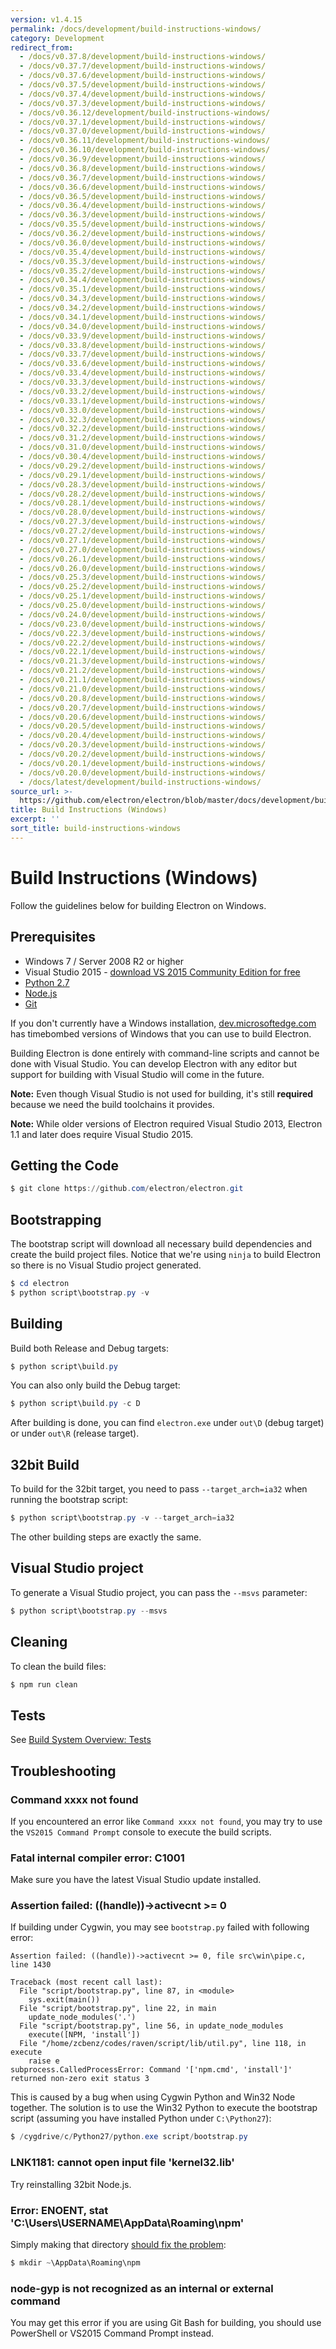 ```yaml
---
version: v1.4.15
permalink: /docs/development/build-instructions-windows/
category: Development
redirect_from:
  - /docs/v0.37.8/development/build-instructions-windows/
  - /docs/v0.37.7/development/build-instructions-windows/
  - /docs/v0.37.6/development/build-instructions-windows/
  - /docs/v0.37.5/development/build-instructions-windows/
  - /docs/v0.37.4/development/build-instructions-windows/
  - /docs/v0.37.3/development/build-instructions-windows/
  - /docs/v0.36.12/development/build-instructions-windows/
  - /docs/v0.37.1/development/build-instructions-windows/
  - /docs/v0.37.0/development/build-instructions-windows/
  - /docs/v0.36.11/development/build-instructions-windows/
  - /docs/v0.36.10/development/build-instructions-windows/
  - /docs/v0.36.9/development/build-instructions-windows/
  - /docs/v0.36.8/development/build-instructions-windows/
  - /docs/v0.36.7/development/build-instructions-windows/
  - /docs/v0.36.6/development/build-instructions-windows/
  - /docs/v0.36.5/development/build-instructions-windows/
  - /docs/v0.36.4/development/build-instructions-windows/
  - /docs/v0.36.3/development/build-instructions-windows/
  - /docs/v0.35.5/development/build-instructions-windows/
  - /docs/v0.36.2/development/build-instructions-windows/
  - /docs/v0.36.0/development/build-instructions-windows/
  - /docs/v0.35.4/development/build-instructions-windows/
  - /docs/v0.35.3/development/build-instructions-windows/
  - /docs/v0.35.2/development/build-instructions-windows/
  - /docs/v0.34.4/development/build-instructions-windows/
  - /docs/v0.35.1/development/build-instructions-windows/
  - /docs/v0.34.3/development/build-instructions-windows/
  - /docs/v0.34.2/development/build-instructions-windows/
  - /docs/v0.34.1/development/build-instructions-windows/
  - /docs/v0.34.0/development/build-instructions-windows/
  - /docs/v0.33.9/development/build-instructions-windows/
  - /docs/v0.33.8/development/build-instructions-windows/
  - /docs/v0.33.7/development/build-instructions-windows/
  - /docs/v0.33.6/development/build-instructions-windows/
  - /docs/v0.33.4/development/build-instructions-windows/
  - /docs/v0.33.3/development/build-instructions-windows/
  - /docs/v0.33.2/development/build-instructions-windows/
  - /docs/v0.33.1/development/build-instructions-windows/
  - /docs/v0.33.0/development/build-instructions-windows/
  - /docs/v0.32.3/development/build-instructions-windows/
  - /docs/v0.32.2/development/build-instructions-windows/
  - /docs/v0.31.2/development/build-instructions-windows/
  - /docs/v0.31.0/development/build-instructions-windows/
  - /docs/v0.30.4/development/build-instructions-windows/
  - /docs/v0.29.2/development/build-instructions-windows/
  - /docs/v0.29.1/development/build-instructions-windows/
  - /docs/v0.28.3/development/build-instructions-windows/
  - /docs/v0.28.2/development/build-instructions-windows/
  - /docs/v0.28.1/development/build-instructions-windows/
  - /docs/v0.28.0/development/build-instructions-windows/
  - /docs/v0.27.3/development/build-instructions-windows/
  - /docs/v0.27.2/development/build-instructions-windows/
  - /docs/v0.27.1/development/build-instructions-windows/
  - /docs/v0.27.0/development/build-instructions-windows/
  - /docs/v0.26.1/development/build-instructions-windows/
  - /docs/v0.26.0/development/build-instructions-windows/
  - /docs/v0.25.3/development/build-instructions-windows/
  - /docs/v0.25.2/development/build-instructions-windows/
  - /docs/v0.25.1/development/build-instructions-windows/
  - /docs/v0.25.0/development/build-instructions-windows/
  - /docs/v0.24.0/development/build-instructions-windows/
  - /docs/v0.23.0/development/build-instructions-windows/
  - /docs/v0.22.3/development/build-instructions-windows/
  - /docs/v0.22.2/development/build-instructions-windows/
  - /docs/v0.22.1/development/build-instructions-windows/
  - /docs/v0.21.3/development/build-instructions-windows/
  - /docs/v0.21.2/development/build-instructions-windows/
  - /docs/v0.21.1/development/build-instructions-windows/
  - /docs/v0.21.0/development/build-instructions-windows/
  - /docs/v0.20.8/development/build-instructions-windows/
  - /docs/v0.20.7/development/build-instructions-windows/
  - /docs/v0.20.6/development/build-instructions-windows/
  - /docs/v0.20.5/development/build-instructions-windows/
  - /docs/v0.20.4/development/build-instructions-windows/
  - /docs/v0.20.3/development/build-instructions-windows/
  - /docs/v0.20.2/development/build-instructions-windows/
  - /docs/v0.20.1/development/build-instructions-windows/
  - /docs/v0.20.0/development/build-instructions-windows/
  - /docs/latest/development/build-instructions-windows/
source_url: >-
  https://github.com/electron/electron/blob/master/docs/development/build-instructions-windows.md
title: Build Instructions (Windows)
excerpt: ''
sort_title: build-instructions-windows
---
```

# Build Instructions (Windows)

Follow the guidelines below for building Electron on Windows.

## Prerequisites

*   Windows 7 / Server 2008 R2 or higher
*   Visual Studio 2015 - [download VS 2015 Community Edition for free](https://www.visualstudio.com/en-us/products/visual-studio-community-vs.aspx)
*   [Python 2.7](http://www.python.org/download/releases/2.7/)
*   [Node.js](http://nodejs.org/download/)
*   [Git](http://git-scm.com)

If you don't currently have a Windows installation, [dev.microsoftedge.com](https://developer.microsoft.com/en-us/microsoft-edge/tools/vms/) has timebombed versions of Windows that you can use to build Electron.

Building Electron is done entirely with command-line scripts and cannot be done with Visual Studio. You can develop Electron with any editor but support for building with Visual Studio will come in the future.

**Note:** Even though Visual Studio is not used for building, it's still **required** because we need the build toolchains it provides.

**Note:** While older versions of Electron required Visual Studio 2013, Electron 1.1 and later does require Visual Studio 2015.

## Getting the Code

```powershell
$ git clone https://github.com/electron/electron.git
```

## Bootstrapping

The bootstrap script will download all necessary build dependencies and create the build project files. Notice that we're using `ninja` to build Electron so there is no Visual Studio project generated.

```powershell
$ cd electron
$ python script\bootstrap.py -v
```

## Building

Build both Release and Debug targets:

```powershell
$ python script\build.py
```

You can also only build the Debug target:

```powershell
$ python script\build.py -c D
```

After building is done, you can find `electron.exe` under `out\D` (debug target) or under `out\R` (release target).

## 32bit Build

To build for the 32bit target, you need to pass `--target_arch=ia32` when running the bootstrap script:

```powershell
$ python script\bootstrap.py -v --target_arch=ia32
```

The other building steps are exactly the same.

## Visual Studio project

To generate a Visual Studio project, you can pass the `--msvs` parameter:

```powershell
$ python script\bootstrap.py --msvs
```

## Cleaning

To clean the build files:

```powershell
$ npm run clean
```

## Tests

See [Build System Overview: Tests]({{site.baseurl}}/docs/development/build-system-overview#tests)

## Troubleshooting

### Command xxxx not found

If you encountered an error like `Command xxxx not found`, you may try to use the `VS2015 Command Prompt` console to execute the build scripts.

### Fatal internal compiler error: C1001

Make sure you have the latest Visual Studio update installed.

### Assertion failed: ((handle))->activecnt >= 0

If building under Cygwin, you may see `bootstrap.py` failed with following error:

```
Assertion failed: ((handle))->activecnt >= 0, file src\win\pipe.c, line 1430

Traceback (most recent call last):
  File "script/bootstrap.py", line 87, in <module>
    sys.exit(main())
  File "script/bootstrap.py", line 22, in main
    update_node_modules('.')
  File "script/bootstrap.py", line 56, in update_node_modules
    execute([NPM, 'install'])
  File "/home/zcbenz/codes/raven/script/lib/util.py", line 118, in execute
    raise e
subprocess.CalledProcessError: Command '['npm.cmd', 'install']' returned non-zero exit status 3

```

This is caused by a bug when using Cygwin Python and Win32 Node together. The solution is to use the Win32 Python to execute the bootstrap script (assuming you have installed Python under `C:\Python27`):

```powershell
$ /cygdrive/c/Python27/python.exe script/bootstrap.py
```

### LNK1181: cannot open input file 'kernel32.lib'

Try reinstalling 32bit Node.js.

### Error: ENOENT, stat 'C:\Users\USERNAME\AppData\Roaming\npm'

Simply making that directory [should fix the problem](http://stackoverflow.com/a/25095327/102704):

```powershell
$ mkdir ~\AppData\Roaming\npm
```

### node-gyp is not recognized as an internal or external command

You may get this error if you are using Git Bash for building, you should use PowerShell or VS2015 Command Prompt instead.
